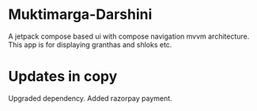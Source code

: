# Muktimarga-Darshini
A jetpack compose based ui with compose navigation
mvvm architecture.
This app is for displaying granthas and shloks etc.


# Updates in copy

Upgraded dependency.
Added razorpay payment.
